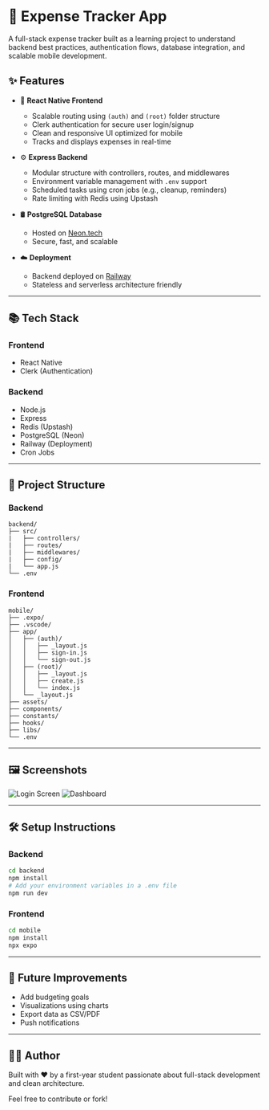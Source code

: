 # 💸 Expense Tracker App

A full-stack expense tracker built as a learning project to understand backend best practices, authentication flows, database integration, and scalable mobile development.

## ✨ Features

* 📱 **React Native Frontend**

  * Scalable routing using `(auth)` and `(root)` folder structure
  * Clerk authentication for secure user login/signup
  * Clean and responsive UI optimized for mobile
  * Tracks and displays expenses in real-time

* ⚙️ **Express Backend**

  * Modular structure with controllers, routes, and middlewares
  * Environment variable management with `.env` support
  * Scheduled tasks using cron jobs (e.g., cleanup, reminders)
  * Rate limiting with Redis using Upstash

* 🛢 **PostgreSQL Database**

  * Hosted on [Neon.tech](https://neon.tech/)
  * Secure, fast, and scalable

* ☁️ **Deployment**

  * Backend deployed on [Railway](https://railway.app/)
  * Stateless and serverless architecture friendly

---

## 📚 Tech Stack

### Frontend

* React Native
* Clerk (Authentication)

### Backend

* Node.js
* Express
* Redis (Upstash)
* PostgreSQL (Neon)
* Railway (Deployment)
* Cron Jobs

---

## 📂 Project Structure

### Backend

```
backend/
├── src/
|   ├── controllers/
|   ├── routes/
|   ├── middlewares/
|   ├── config/
|   └── app.js
└── .env

```

### Frontend

```
mobile/
├── .expo/
├── .vscode/
├── app/
│   ├── (auth)/
│   │   ├── _layout.js
│   │   ├── sign-in.js
│   │   └── sign-out.js
│   ├── (root)/
│   │   ├── _layout.js
│   │   ├── create.js
│   │   └── index.js
│   └── _layout.js
├── assets/
├── components/
├── constants/
├── hooks/
├── libs/
└── .env
```

---

## 🖼️ Screenshots


![Login Screen](./assets/login.png)
![Dashboard](./assets/dashboard.png)



---

## 🛠 Setup Instructions

### Backend

```bash
cd backend
npm install
# Add your environment variables in a .env file
npm run dev
```

### Frontend

```bash
cd mobile
npm install
npx expo
```

---

## 🚀 Future Improvements

* Add budgeting goals
* Visualizations using charts
* Export data as CSV/PDF
* Push notifications

---

## 🙋‍♂️ Author

Built with ❤️ by a first-year student passionate about full-stack development and clean architecture.

Feel free to contribute or fork!
